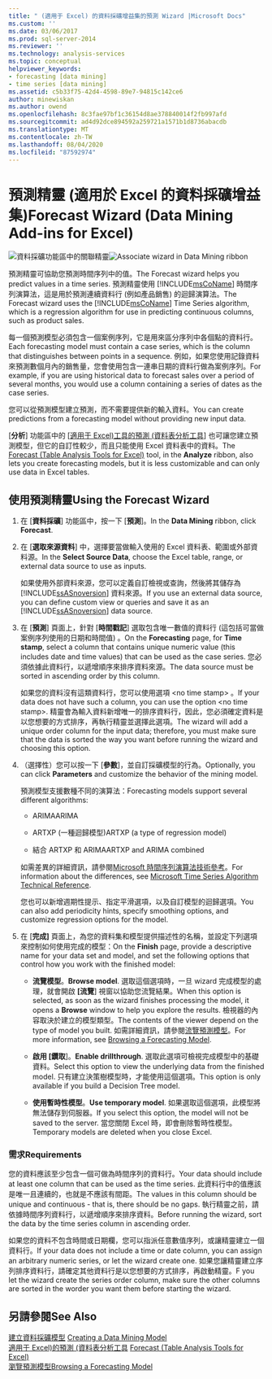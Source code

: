 ```yaml
---
title: " (適用于 Excel) 的資料採礦增益集的預測 Wizard |Microsoft Docs"
ms.custom: ''
ms.date: 03/06/2017
ms.prod: sql-server-2014
ms.reviewer: ''
ms.technology: analysis-services
ms.topic: conceptual
helpviewer_keywords:
- forecasting [data mining]
- time series [data mining]
ms.assetid: c5b33f75-42d4-4598-89e7-94815c142ce6
author: minewiskan
ms.author: owend
ms.openlocfilehash: 8c3fae97bf1c36154d8ae378840014f2fb997afd
ms.sourcegitcommit: ad4d92dce894592a259721a1571b1d8736abacdb
ms.translationtype: MT
ms.contentlocale: zh-TW
ms.lasthandoff: 08/04/2020
ms.locfileid: "87592974"
---
```

# <a name="forecast-wizard-data-mining-add-ins-for-excel"></a><span data-ttu-id="e0c8e-102">預測精靈 (適用於 Excel 的資料採礦增益集)</span><span class="sxs-lookup"><span data-stu-id="e0c8e-102">Forecast Wizard (Data Mining Add-ins for Excel)</span></span>
  <span data-ttu-id="e0c8e-103">![資料採礦功能區中的關聯精靈](media/dmc-forecast.gif "資料採礦功能區中的關聯精靈")</span><span class="sxs-lookup"><span data-stu-id="e0c8e-103">![Associate wizard in Data Mining ribbon](media/dmc-forecast.gif "Associate wizard in Data Mining ribbon")</span></span>  
  
 <span data-ttu-id="e0c8e-104">預測精靈可協助您預測時間序列中的值。</span><span class="sxs-lookup"><span data-stu-id="e0c8e-104">The Forecast wizard helps you predict values in a time series.</span></span> <span data-ttu-id="e0c8e-105">預測精靈使用 [!INCLUDE[msCoName](../includes/msconame-md.md)] 時間序列演算法，這是用於預測連續資料行 (例如產品銷售) 的迴歸演算法。</span><span class="sxs-lookup"><span data-stu-id="e0c8e-105">The Forecast wizard uses the [!INCLUDE[msCoName](../includes/msconame-md.md)] Time Series algorithm, which is a regression algorithm for use in predicting continuous columns, such as product sales.</span></span>  
  
 <span data-ttu-id="e0c8e-106">每一個預測模型必須包含一個案例序列，它是用來區分序列中各個點的資料行。</span><span class="sxs-lookup"><span data-stu-id="e0c8e-106">Each forecasting model must contain a case series, which is the column that distinguishes between points in a sequence.</span></span> <span data-ttu-id="e0c8e-107">例如，如果您使用記錄資料來預測數個月內的銷售量，您會使用包含一連串日期的資料行做為案例序列。</span><span class="sxs-lookup"><span data-stu-id="e0c8e-107">For example, if you are using historical data to forecast sales over a period of several months, you would use a column containing a series of dates as the case series.</span></span>  
  
 <span data-ttu-id="e0c8e-108">您可以從預測模型建立預測，而不需要提供新的輸入資料。</span><span class="sxs-lookup"><span data-stu-id="e0c8e-108">You can create predictions from a forecasting model without providing new input data.</span></span>  
  
 <span data-ttu-id="e0c8e-109">[**分析**] 功能區中的 [[適用于 Excel&#41;工具的預測 &#40;資料表分析工具](forecast-table-analysis-tools-for-excel.md)] 也可讓您建立預測模型，但它的自訂性較少，而且只能使用 Excel 資料表中的資料。</span><span class="sxs-lookup"><span data-stu-id="e0c8e-109">The [Forecast &#40;Table Analysis Tools for Excel&#41;](forecast-table-analysis-tools-for-excel.md) tool, in the **Analyze** ribbon, also lets you create forecasting models, but it is less customizable and can only use data in Excel tables.</span></span>  
  
## <a name="using-the-forecast-wizard"></a><span data-ttu-id="e0c8e-110">使用預測精靈</span><span class="sxs-lookup"><span data-stu-id="e0c8e-110">Using the Forecast Wizard</span></span>  
  
1.  <span data-ttu-id="e0c8e-111">在 [**資料採礦**] 功能區中，按一下 [**預測**]。</span><span class="sxs-lookup"><span data-stu-id="e0c8e-111">In the **Data Mining** ribbon, click **Forecast**.</span></span>  
  
2.  <span data-ttu-id="e0c8e-112">在 [**選取來源資料**] 中，選擇要當做輸入使用的 Excel 資料表、範圍或外部資料源。</span><span class="sxs-lookup"><span data-stu-id="e0c8e-112">In the **Select Source Data**, choose the Excel table, range, or external data source to use as inputs.</span></span>  
  
     <span data-ttu-id="e0c8e-113">如果使用外部資料來源，您可以定義自訂檢視或查詢，然後將其儲存為 [!INCLUDE[ssASnoversion](../includes/ssasnoversion-md.md)] 資料來源。</span><span class="sxs-lookup"><span data-stu-id="e0c8e-113">If you use an external data source, you can define custom view or queries and save it as an [!INCLUDE[ssASnoversion](../includes/ssasnoversion-md.md)] data source.</span></span>  
  
3.  <span data-ttu-id="e0c8e-114">在 [**預測**] 頁面上，針對 [**時間戳記**] 選取包含唯一數值的資料行 (這包括可當做案例序列使用的日期和時間值) 。</span><span class="sxs-lookup"><span data-stu-id="e0c8e-114">On the **Forecasting** page, for **Time stamp**, select a column that contains unique numeric value (this includes date and time values) that can be used as the case series.</span></span> <span data-ttu-id="e0c8e-115">您必須依據此資料行，以遞增順序來排序資料來源。</span><span class="sxs-lookup"><span data-stu-id="e0c8e-115">The data source must be sorted in ascending order by this column.</span></span>  
  
     <span data-ttu-id="e0c8e-116">如果您的資料沒有這類資料行，您可以使用選項 \<no time stamp> 。</span><span class="sxs-lookup"><span data-stu-id="e0c8e-116">If your data does not have such a column, you can use the option \<no time stamp>.</span></span> <span data-ttu-id="e0c8e-117">精靈會為輸入資料新增唯一的排序資料行，因此，您必須確定資料是以您想要的方式排序，再執行精靈並選擇此選項。</span><span class="sxs-lookup"><span data-stu-id="e0c8e-117">The wizard will add a unique order column for the input data; therefore, you must make sure that the data is sorted the way you want before running the wizard and choosing this option.</span></span>  
  
4.  <span data-ttu-id="e0c8e-118">（選擇性）您可以按一下 [**參數**]，並自訂採礦模型的行為。</span><span class="sxs-lookup"><span data-stu-id="e0c8e-118">Optionally, you can click **Parameters** and customize the behavior of the mining model.</span></span>  
  
     <span data-ttu-id="e0c8e-119">預測模型支援數種不同的演算法：</span><span class="sxs-lookup"><span data-stu-id="e0c8e-119">Forecasting models support several different algorithms:</span></span>  
  
    -   <span data-ttu-id="e0c8e-120">ARIMA</span><span class="sxs-lookup"><span data-stu-id="e0c8e-120">ARIMA</span></span>  
  
    -   <span data-ttu-id="e0c8e-121">ARTXP (一種迴歸模型)</span><span class="sxs-lookup"><span data-stu-id="e0c8e-121">ARTXP (a type of regression model)</span></span>  
  
    -   <span data-ttu-id="e0c8e-122">結合 ARTXP 和 ARIMA</span><span class="sxs-lookup"><span data-stu-id="e0c8e-122">ARTXP and ARIMA combined</span></span>  
  
     <span data-ttu-id="e0c8e-123">如需差異的詳細資訊，請參閱[Microsoft 時間序列演算法技術參考](data-mining/microsoft-time-series-algorithm-technical-reference.md)。</span><span class="sxs-lookup"><span data-stu-id="e0c8e-123">For information about the differences, see [Microsoft Time Series Algorithm Technical Reference](data-mining/microsoft-time-series-algorithm-technical-reference.md).</span></span>  
  
     <span data-ttu-id="e0c8e-124">您也可以新增週期性提示、指定平滑選項，以及自訂模型的迴歸選項。</span><span class="sxs-lookup"><span data-stu-id="e0c8e-124">You can also add periodicity hints, specify smoothing options, and customize regression options for the model.</span></span>  
  
5.  <span data-ttu-id="e0c8e-125">在 [**完成]** 頁面上，為您的資料集和模型提供描述性的名稱，並設定下列選項來控制如何使用完成的模型：</span><span class="sxs-lookup"><span data-stu-id="e0c8e-125">On the **Finish** page, provide a descriptive name for your data set and model, and set the following options that control how you work with the finished model:</span></span>  
  
    -   <span data-ttu-id="e0c8e-126">**流覽模型**。</span><span class="sxs-lookup"><span data-stu-id="e0c8e-126">**Browse model**.</span></span> <span data-ttu-id="e0c8e-127">選取這個選項時，一旦 wizard 完成模型的處理，就會開啟 **[流覽**] 視窗以協助您流覽結果。</span><span class="sxs-lookup"><span data-stu-id="e0c8e-127">When this option is selected, as soon as the wizard finishes processing the model, it opens a **Browse** window to help you explore the results.</span></span> <span data-ttu-id="e0c8e-128">檢視器的內容取決於建立的模型類型。</span><span class="sxs-lookup"><span data-stu-id="e0c8e-128">The contents of the viewer depend on the type of model you built.</span></span> <span data-ttu-id="e0c8e-129">如需詳細資訊，請參閱[流覽預測模型](browsing-a-forecasting-model.md)。</span><span class="sxs-lookup"><span data-stu-id="e0c8e-129">For more information, see [Browsing a Forecasting Model](browsing-a-forecasting-model.md).</span></span>  
  
    -   <span data-ttu-id="e0c8e-130">**啟用 [鑽取**]。</span><span class="sxs-lookup"><span data-stu-id="e0c8e-130">**Enable drillthrough**.</span></span> <span data-ttu-id="e0c8e-131">選取此選項可檢視完成模型中的基礎資料。</span><span class="sxs-lookup"><span data-stu-id="e0c8e-131">Select this option to view the underlying data from the finished model.</span></span> <span data-ttu-id="e0c8e-132">只有建立決策樹模型時，才能使用這個選項。</span><span class="sxs-lookup"><span data-stu-id="e0c8e-132">This option is only available if you build a Decision Tree model.</span></span>  
  
    -   <span data-ttu-id="e0c8e-133">**使用暫時性模型**。</span><span class="sxs-lookup"><span data-stu-id="e0c8e-133">**Use temporary model**.</span></span> <span data-ttu-id="e0c8e-134">如果選取這個選項，此模型將無法儲存到伺服器。</span><span class="sxs-lookup"><span data-stu-id="e0c8e-134">If you select this option, the model will not be saved to the server.</span></span> <span data-ttu-id="e0c8e-135">當您關閉 Excel 時，即會刪除暫時性模型。</span><span class="sxs-lookup"><span data-stu-id="e0c8e-135">Temporary models are deleted when you close Excel.</span></span>  
  
### <a name="requirements"></a><span data-ttu-id="e0c8e-136">需求</span><span class="sxs-lookup"><span data-stu-id="e0c8e-136">Requirements</span></span>  
 <span data-ttu-id="e0c8e-137">您的資料應該至少包含一個可做為時間序列的資料行。</span><span class="sxs-lookup"><span data-stu-id="e0c8e-137">Your data should include at least one column that can be used as the time series.</span></span> <span data-ttu-id="e0c8e-138">此資料行中的值應該是唯一且連續的，也就是不應該有間距。</span><span class="sxs-lookup"><span data-stu-id="e0c8e-138">The values in this column should be unique and continuous - that is, there should be no gaps.</span></span> <span data-ttu-id="e0c8e-139">執行精靈之前，請依據時間序列資料行，以遞增順序來排序資料。</span><span class="sxs-lookup"><span data-stu-id="e0c8e-139">Before running the wizard, sort the data by the time series column in ascending order.</span></span>  
  
 <span data-ttu-id="e0c8e-140">如果您的資料不包含時間或日期欄，您可以指派任意數值序列，或讓精靈建立一個資料行。</span><span class="sxs-lookup"><span data-stu-id="e0c8e-140">If your data does not include a time or date column, you can assign an arbitrary numeric series, or let the wizard create one.</span></span> <span data-ttu-id="e0c8e-141">如果您讓精靈建立序列排序資料行，請確定其他資料行是以您想要的方式排序，再啟動精靈。</span><span class="sxs-lookup"><span data-stu-id="e0c8e-141">F you let the wizard create the series order column, make sure the other columns are sorted in the worder you want them before starting the wizard.</span></span>  
  
## <a name="see-also"></a><span data-ttu-id="e0c8e-142">另請參閱</span><span class="sxs-lookup"><span data-stu-id="e0c8e-142">See Also</span></span>  
 <span data-ttu-id="e0c8e-143">[建立資料採礦模型](creating-a-data-mining-model.md) </span><span class="sxs-lookup"><span data-stu-id="e0c8e-143">[Creating a Data Mining Model](creating-a-data-mining-model.md) </span></span>  
 <span data-ttu-id="e0c8e-144">[適用于 Excel&#41;的預測 &#40;資料表分析工具](forecast-table-analysis-tools-for-excel.md) </span><span class="sxs-lookup"><span data-stu-id="e0c8e-144">[Forecast &#40;Table Analysis Tools for Excel&#41;](forecast-table-analysis-tools-for-excel.md) </span></span>  
 [<span data-ttu-id="e0c8e-145">瀏覽預測模型</span><span class="sxs-lookup"><span data-stu-id="e0c8e-145">Browsing a Forecasting Model</span></span>](browsing-a-forecasting-model.md)  
  
  
